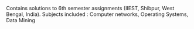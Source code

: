 
Contains solutions to 6th semester assignments (IIEST, Shibpur, West Bengal, India). 
Subjects included : Computer networks, Operating Systems, Data Mining
